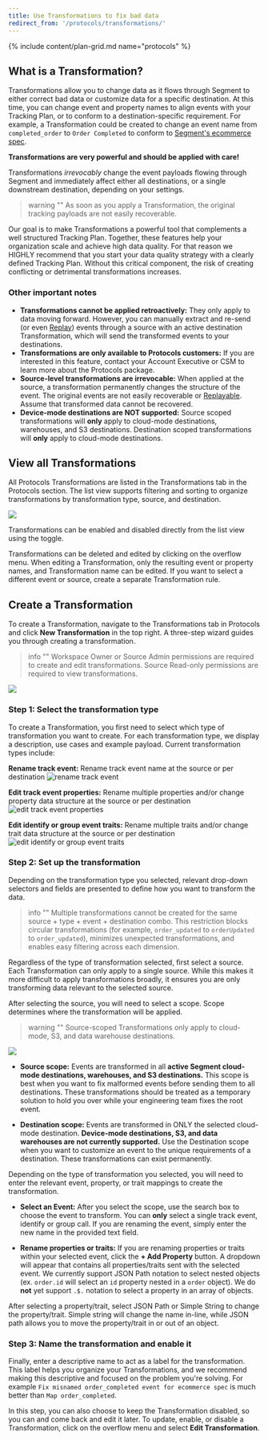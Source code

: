 ```yaml
---
title: Use Transformations to fix bad data
redirect_from: '/protocols/transformations/'
---
```


{% include content/plan-grid.md name="protocols" %}

## What is a Transformation?

Transformations allow you to change data as it flows through Segment to either correct bad data or customize data for a specific destination. At this time, you can change event and property names to align events with your Tracking Plan, or to conform to a destination-specific requirement. For example, a Transformation could be created to change an event name from `completed_order` to `Order Completed` to conform to [Segment's ecommerce spec](/docs/connections/spec/ecommerce/v2/#order-completed).

**Transformations are very powerful and should be applied with care!**

Transformations _irrevocably_ change the event payloads flowing through Segment and immediately affect either all destinations, or a single downstream destination, depending on your settings.

> warning ""
> As soon as you apply a Transformation, the original tracking payloads are not easily recoverable.

Our goal is to make Transformations a powerful tool that complements a well structured Tracking Plan. Together, these features help your organization scale and achieve high data quality. For that reason we HIGHLY recommend that you start your data quality strategy with a clearly defined Tracking Plan. Without this critical component, the risk of creating conflicting or detrimental transformations increases.

### Other important notes

- **Transformations cannot be applied retroactively:** They only apply to data moving forward. However, you can manually extract and re-send (or even [Replay](/docs/guides/what-is-replay)) events through a source with an active destination Transformation, which will send the transformed events to your destinations.
- **Transformations are only available to Protocols customers:** If you are interested in this feature, contact your Account Executive or CSM to learn more about the Protocols package.
- **Source-level transformations are irrevocable:** When applied at the source, a transformation permanently changes the structure of the event. The original events are not easily recoverable or [Replayable](/docs/guides/what-is-replay). Assume that transformed data cannot be recovered.
- **Device-mode destinations are NOT supported:** Source scoped transformations will **only** apply to cloud-mode destinations, warehouses, and S3 destinations. Destination scoped transformations will **only** apply to cloud-mode destinations.

## View all Transformations

All Protocols Transformations are listed in the Transformations tab in the Protocols section. The list view supports filtering and sorting to organize transformations by transformation type, source, and destination.

![](../images/transformation_list_view.png)

Transformations can be enabled and disabled directly from the list view using the toggle.

Transformations can be deleted and edited by clicking on the overflow menu. When editing a Transformation, only the resulting event or property names, and Transformation name can be edited. If you want to select a different event or source, create a separate Transformation rule.

## Create a Transformation

To create a Transformation, navigate to the Transformations tab in Protocols and click **New Transformation** in the top right. A three-step wizard guides you through creating a transformation.

> info ""
> Workspace Owner or Source Admin permissions are required to create and edit transformations.
> Source Read-only permissions are required to view transformations.

![](../images/transformation_wizard.png)

### Step 1: Select the transformation type

To create a Transformation, you first need to select which type of transformation you want to create. For each transformation type, we display a description, use cases and example payload. Current transformation types include:

**Rename track event:** Rename track event name at the source or per destination
![rename track event](../images/event-rename-example.png)

**Edit track event properties:** Rename multiple properties and/or change property data structure at the source or per destination
![edit track event properties](../images/property-example.png)

**Edit identify or group event traits:** Rename multiple traits and/or change trait data structure at the source or per destination
![edit identify or group event traits](../images/traits-example.png)

### Step 2: Set up the transformation

Depending on the transformation type you selected, relevant drop-down selectors and fields are presented to define how you want to transform the data.

> info ""
> Multiple transformations cannot be created for the same source + type + event + destination combo. This restriction blocks circular transformations (for example, `order_updated` to `orderUpdated` to `order_updated`), minimizes unexpected transformations, and enables easy filtering across each dimension.

Regardless of the type of transformation selected, first select a source. Each Transformation can only apply to a single source. While this makes it more difficult to apply transformations broadly, it ensures you are only transforming data relevant to the selected source.

After selecting the source, you will need to select a scope. Scope determines where the transformation will be applied.

> warning ""
> Source-scoped Transformations only apply to cloud-mode, S3, and data warehouse destinations.

![](../images/transformation_scope.png)

* **Source scope:**
Events are transformed in all **active Segment cloud-mode destinations, warehouses, and S3 destinations.** This scope is best when you want to fix malformed events before sending them to all destinations. These transformations should be treated as a temporary solution to hold you over while your engineering team fixes the root event.

* **Destination scope:**
Events are transformed in ONLY the selected cloud-mode destination. **Device-mode destinations, S3, and data warehouses are not currently supported.** Use the Destination scope when you want to customize an event to the unique requirements of a destination. These transformations can exist permanently.

Depending on the type of transformation you selected, you will need to enter the relevant event, property, or trait mappings to create the transformation.

* **Select an Event:**
After you select the scope, use the search box to choose the event to transform. You can **only** select a single track event, identify or group call. If you are renaming the event, simply enter the new name in the provided text field.

* **Rename properties or traits:**
If you are renaming properties or traits within your selected event, click the **+ Add Property** button. A dropdown will appear that contains all properties/traits sent with the selected event. We currently support JSON Path notation to select nested objects (ex. `order.id` will select an `id` property nested in a `order` object). We do **not** yet support `.$.` notation to select a property in an array of objects.

After selecting a property/trait, select JSON Path or Simple String to change the property/trait. Simple string will change the name in-line, while JSON path allows you to move the property/trait in or out of an object.

### Step 3: Name the transformation and enable it

Finally, enter a descriptive name to act as a label for the transformation. This label helps you organize your Transformations, and we recommend making this descriptive and focused on the problem you're solving. For example `Fix misnamed order_completed event for ecommerce spec` is much better than `Map order_completed`.

In this step, you can also choose to keep the Transformation disabled, so you can and come back and edit it later. To update, enable, or disable a Transformation, click on the overflow menu and select **Edit Transformation**.

